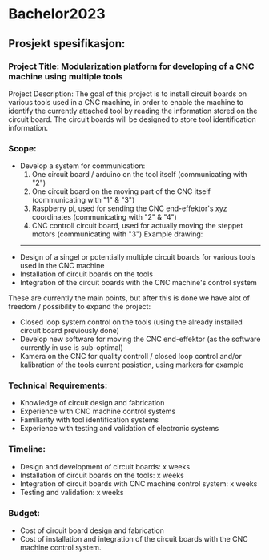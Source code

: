 # Bachelor2023

## Prosjekt spesifikasjon:

### Project Title: Modularization platform for developing of a CNC machine using multiple tools

Project Description:
The goal of this project is to install circuit boards on various tools used in a CNC machine, in order to enable the machine to identify the currently attached tool by reading the information stored on the circuit board. The circuit boards will be designed to store tool identification information.

### Scope:
- Develop a system for communication:
  1. One circuit board / arduino on the tool itself (communicating with "2")
  2. One circuit board on the moving part of the CNC itself (communicating with "1" & "3")
  3. Raspberry pi, used for sending the CNC end-effektor's xyz coordinates (communicating with "2" & "4")
  4. CNC controll circuit board, used for actually moving the steppet motors (communicating with "3")
  Example drawing:
  ------------------
- Design of a singel or potentially multiple circuit boards for various tools used in the CNC machine
- Installation of circuit boards on the tools
- Integration of the circuit boards with the CNC machine's control system

These are currently the main points, but after this is done we have alot of freedom / possibility to expand the project:
- Closed loop system control on the tools (using the already installed circuit board previously done)
- Develop new software for moving the CNC end-effektor (as the software currently in use is sub-optimal)
- Kamera on the CNC for quality controll / closed loop control and/or kalibration of the tools current posistion, using markers for example

### Technical Requirements:
- Knowledge of circuit design and fabrication
- Experience with CNC machine control systems
- Familiarity with tool identification systems
- Experience with testing and validation of electronic systems

### Timeline:
- Design and development of circuit boards: x weeks
- Installation of circuit boards on the tools: x weeks
- Integration of circuit boards with CNC machine control system: x weeks
- Testing and validation: x weeks

### Budget:
- Cost of circuit board design and fabrication
- Cost of installation and integration of the circuit boards with the CNC machine control system.
